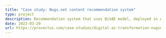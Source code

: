 ```yaml
---
title: "Case study: Nugs.net content recommendation system"
type: project
description: Recommendation system that uses BiVAE model, deployed in Azure infrastructure
date: 2023-03-29
url: https://provectus.com/case-studies/digital-ai-transformation-nugsnet/
---
```


